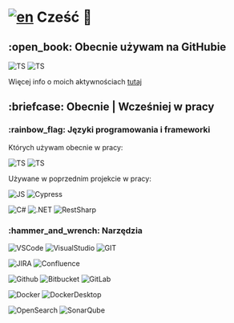 # [![en](https://img.shields.io/badge/lang-en-red.svg)](https://github.com/bugITwhisperer/bugITwhisperer/blob/main/README.md) Cześć 👋

<h2 align="left">:open_book: Obecnie używam na GitHubie</h2>
<div id="learning-now-badges">
  
![TS](https://img.shields.io/badge/Code-TypeScript-323330?style=plastic&logo=typescript&logoColor=F7DF1E&color=darkgray) 
![TS](https://img.shields.io/badge/Framework-Playwright-323330?style=plastic&logo=Playwright&logoColor=F7DF1E&color=darkgray)

Więcej info o moich aktywnościach [tutaj](https://github.com/bugITwhisperer/bugITwhisperer/blob/main/README.learning-activities.md)

</div>
<h2 align="left">:briefcase: Obecnie | Wcześniej w pracy</h2>
<h3 align="left">:rainbow_flag: Języki programowania i frameworki </h3>
<div id="in-use-badges">

Których używam obecnie w pracy:  
  
![TS](https://img.shields.io/badge/Code-TypeScript-323330?style=plastic&logo=typescript&logoColor=F7DF1E&color=darkgray) 
![TS](https://img.shields.io/badge/Framework-Playwright-323330?style=plastic&logo=Playwright&logoColor=F7DF1E&color=darkgray)
  
Używane w poprzednim projekcie w pracy:

![JS](https://img.shields.io/badge/Code-JavaScript-323330?style=plastic&logo=javascript&logoColor=F7DF1E&color=darkgray)
![Cypress](https://img.shields.io/badge/Framework-Cypress-323330?style=plastic&logo=Cypress&logoColor=F7DF1E&color=darkgray)

![C#](https://img.shields.io/badge/Code-C%23-%23239120.svg?style=plastic&logo=c-sharp&logoColor=F7DF1E&color=darkgray) ![.NET](https://img.shields.io/badge/Framework-.NET-323330?style=plastic&logo=.net&logoColor=F7DF1E&color=darkgray) 
![RestSharp](https://img.shields.io/badge/Framework-RestSharp-323330?style=plastic&logo=restsharp&logoColor=F7DF1E&color=darkgray)
</div>

<h3 align="left">:hammer_and_wrench: Narzędzia</h3>

<div id="tools">
  
![VSCode](https://img.shields.io/badge/Visual_Studio_Code-0078D4?style=plastic&logo=visual%20studio%20code&logoColor=white)
![VisualStudio](https://img.shields.io/badge/Visual_Studio-5C2D91?style=plastic&logo=visual%20studio&logoColor=white)
![GIT](https://img.shields.io/badge/GIT-orange?style=plastic&logo=git&logoColor=white)

![JIRA](https://img.shields.io/badge/Jira-0052CC?style=plastic&logo=Jira&logoColor=white)
![Confluence](https://img.shields.io/badge/Confluence-0052CC.svg?style=plastic&logo=confluence&logoColor=white)

![Github](https://img.shields.io/badge/Github-black?style=plastic&logo=github&logoColor=gray&Color=white)
![Bitbucket](https://img.shields.io/badge/Bitbucket-0052CC?style=plastic&logo=bitbucket&logoColor=blue&Color=white)
![GitLab](https://img.shields.io/badge/GitLab-5C2D91?style=plastic&logo=gitlab&logoColor=orange&Color=white)

![Docker](https://img.shields.io/badge/Docker-darkblue?style=plastic&logo=docker&logoColor=white)
![DockerDesktop](https://img.shields.io/badge/DockerDesktop-darkblue?style=plastic&logo=docker&logoColor=white)

![OpenSearch](https://img.shields.io/badge/OpenSearch-white?style=plastic&logo=opensearch&logoColor=4E9BCD&color=white)
![SonarQube](https://img.shields.io/badge/SonarQube-white?style=plastic&logo=sonarqube&logoColor=4E9BCD&color=white)
</div>

